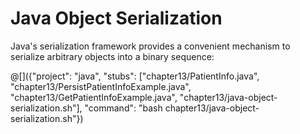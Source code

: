 # Java Object Serialization

Java's serialization framework provides a convenient mechanism to serialize
arbitrary objects into a binary sequence:

@[]({"project": "java", "stubs": ["chapter13/PatientInfo.java", "chapter13/PersistPatientInfoExample.java", "chapter13/GetPatientInfoExample.java", "chapter13/java-object-serialization.sh"], "command": "bash chapter13/java-object-serialization.sh"})
